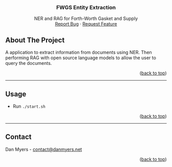 <!-- PROJECT LOGO -->
<br />
<div align="center">
  <!-- <a href="https://github.com/othneildrew/Best-README-Template">
    <img src="images/logo.png" alt="Logo" width="80" height="80">
  </a> -->

  <h3 align="center">FWGS Entity Extraction</h3>

  <p align="center">
    NER and RAG for Forth-Worth Gasket and Supply
    <br />
    <a href="https://github.com/DanMyers300/FWGS/issues">Report Bug</a>
    ·
    <a href="https://github.com/DanMyers300/FWGS/issues">Request Feature</a>
  </p>
</div>


<!-- ABOUT THE PROJECT -->
## About The Project

A application to extract information from documents using NER. Then performing RAG with open source language models to allow the user to query the documents.

<p align="right">(<a href="#readme-top">back to top</a>)</p>

---
<!-- USAGE EXAMPLES -->
## Usage

- Run `./start.sh`

<p align="right">(<a href="#readme-top">back to top</a>)</p>

---
<!-- CONTACT -->
## Contact

Dan Myers - contact@danmyers.net

<p align="right">(<a href="#readme-top">back to top</a>)</p>
